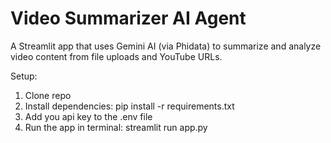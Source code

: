 # Video Summarizer AI Agent

A Streamlit app that uses Gemini AI (via Phidata) to summarize and analyze video content from file uploads and YouTube URLs.

Setup:
1. Clone repo
2. Install dependencies: pip install -r requirements.txt
3. Add you api key to the .env file
4. Run the app in terminal: streamlit run app.py


